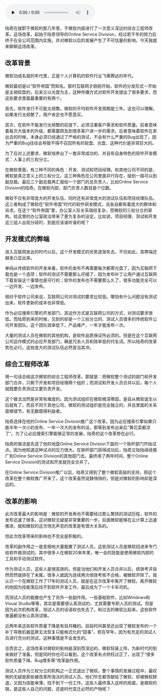<audio id="audio" title="139 | 微软的综合工程师改革" controls="" preload="none"><source id="mp3" src="https://static001.geekbang.org/resource/audio/54/a0/54c8d4161baa59c1d1118f04db12c3a0.mp3"></audio>

陆奇在就职于微软的那几年里，于微软内部进行了一次意义深远的综合工程师改革。这场改革，起始于陆奇领导的Online Service Division，经过若干年的努力后终于在全公司范围内实施，并对微软以后的发展产生了不可估量的影响。今天我就来聊聊这场改革。

## 改革背景

微软功成名就的年代里，正是个人计算机的软件行业飞黄腾达的年代。

微软最初是以“软件帝国”而知名。那时互联网才刚刚开始，软件的分发形式一开始是主销软盘的，后来又以光盘为主，这种传播方式对软件开发提出了很多要求，而这些要求里面最重要的有两个。

首先，软件发行不可能太频繁。微软的平均软件开发周期是三年。这也可以理解。如果发行太频繁了，用户肯定也不愿意买。

其次，在软件不能发行太频繁的前提下，必须注重客户需求和软件质量。前者意味着每次大版本的升级，都需要顾及到很多客户进一步的需求。后者意味着软件在卖出去的时候，本身必须已经通过了严格的测试，不会有什么严重的Bug出现了。因为严重的Bug往往会导致不得不召回所有的软盘、光盘，这种代价是非常巨大的。

为了应对上述要求，微软培养出了一套非常成功的、并且有自身特色的软件开发模式：人事上的三权分立。

在微软里面，有三种不同的角色：开发、测试和项目经理。和其他公司不同的是，微软是真正意义上的三权分立。这三种角色在公司里面并行存在，级别一路可以到副总裁。最后三个副总裁再汇报给一个部门的总负责人，比如Online Service Division的陆奇。在微软内部，部门负责人数目是个位数。

微软不仅有非常庞大的开发队伍，同时还有非常庞大的测试队伍和项目经理队伍。这三者构成了微软在“软件帝国”时代的软件研发模式，且各自都有着庞大的群体和诉求。在这个“软件帝国”里，办公室人际关系错综复杂，而微软的三权分立的架构，给这里的办公室政治带来了更为复杂的设定。比如说，项目经理、测试和开发这三组人出现分歧时，到底应该谁听谁的呢？

## 开发模式的弊端

进入互联网发达的时代以后，这个开发模式的优势逐渐失去，不仅如此，其弊端还越发凸显出来。

单纯从传统软件的开发来看，软件的发布不再需要每次都寄光盘了，因为互联网下载也是一个选项；软件的测试不需要那么仔细了，因为发布补丁让用户通过互联网下载安装这个事情也是可行的；软件的发布也不需要那么久了，很多功能完全可以一边开发、一边发布。

相对于软件公司来说，互联网公司对测试的要求比较低。哪怕有什么问题没有测试出来，软件更新的成本也非常低。

作为必应搜索引擎的开发部门，其运作方式是互联网公司的方式，对测试要求很低。而陆奇到来的时候，见到的却是一个三权分立的、测试人员很多的传统软件公司开发团队。这个团队效率低下，产品难产，一年才能发布一次。

大量的测试人员在微软的其他机构，是软件品质保证所必须的。但是在这个互联网公司运作模式的必应开发部门，确是冗余人员和效率低的代名词。所以陆奇的改革势在必行。这些庞大的测试队伍必然首当其冲。

## 综合工程师改革

用一句话总结这次微软的综合工程师改革，那就是：把微软整个测试的部门和开发部门合并，只剩下开发和项目经理两个组织；而测试和开发人员合并以后，每个人就既要负责测试又要负责开发。

这个做法当然是非常有难度的。因为测试组织在微软根深蒂固，是自从微软诞生以后就有了。而且不同于其他公司，微软的测试组织是完全独立的，并且里面的关系盘根错节，有无数既得利益者。

陆奇选择在他的Online Service Division推广这个改革。因为必应搜索引擎如果只能半年一次小的发布、一年一次大的发布的话，那等到发布出来后“黄花菜都凉了”。为了让必应搜索引擎能够正常的发展，陆奇的这个改革势在必行。

陆奇的做法是先选了他的地盘Online Service Division下面的一个铁杆部门开始试点。因为他知道这种试点的压力很大。在铁杆部门获得成功后，陆奇又陆陆续续推广到Online Service Division的其他部门去。最终用了两年时间，整个Online Service Division的测试和开发就完全合并了。

在Online Service Division推广以后，陆奇又得到了整个微软高层的支持，把这个改革在整个微软推广开来了。这个改革虽然说静悄悄的，但是对微软的影响却是深远的。

## 改革的影响

此次改革最大的影响是：微软的开发再也不需要经过那么繁琐的测试历程，软件的发布迅速了很多。这对微软无疑是非常重要的一步。后面微软能够在云计算上迅速推进，就和微软的这次悄无声息的改革是有很大关系的。

但此次改革带来的影响也不完全是积极的。

改革的副作用之一是变相地大量裁撤了测试人员。这些测试人员是微软招进来专门给软件做测试的。其中很多人在微软20来年里，唯一会的技能是使用微软内部的工具和手动测试软件。

作为测试人员，这些人是很高效的。但是当他们和开发人员合并以后，绩效考评自然而然就排在了末尾。很多人就因为连续两次绩效考核不合格，被微软开除了。我认识一个在微软工作了17年的测试人员，就是在这次改革中离开了微软。离开微软的他因为技能落后找不到软件开发工作，最后成为了一个卡车司机。

而测试人员的裁撤也产生了另外一些副作用。一些基础软件，比如Windows和Visual Studio等等，其实是需要很认真测试的，尤其需要专职人员的测试。但是因为此次机构改革，测试人员的话语权也失去了。和过去的微软比起来，这些软件普遍都没有认真测试够。

近两年来这些软件质量下降是有目共睹的。前段时间甚至还出现了微软发布的一个补丁导致机器蓝屏无法恢复只能格式化的“囧事”，若在早年，因为有充足的测试人员进行充分的测试，这种事情是不会发生的。

总而言之，这场改革对微软的影响是深刻而深远的。微软轻装上阵，为新时代的到来做好了准备。但是同时你也可以看到，这个改革有点矫枉过正了，出现了“很多软件质量下降、Bug增多等”改革副作用。

测试人员作为三权分立的机构之一正式退出了微软。整个事情的发展过程中，最叹惋的无疑是那些被改革所淘汰的测试人员。他们毕生都贡献给了微软，却被微软辞退，又因为技能单薄，找不到下一份工作。这些人最终落入这样的局面，是微软的锅，是这些人自己的问题，还是时代变迁必然的产物呢？


